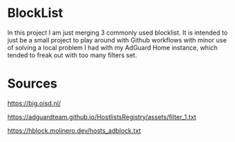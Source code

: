 # BlockList

In this project I am just merging 3 commonly used blocklist. It is intended to just be a small project to play around with Github workflows
with minor use of solving a local problem I had with my AdGuard Home instance, which tended to freak out with too many filters set.

# Sources
https://big.oisd.nl/

https://adguardteam.github.io/HostlistsRegistry/assets/filter_1.txt

https://hblock.molinero.dev/hosts_adblock.txt
